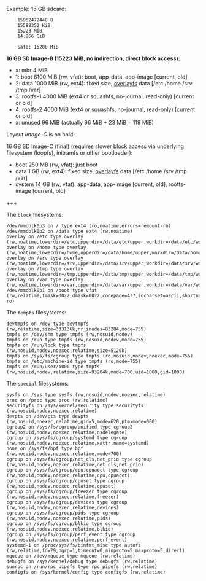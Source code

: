 Example: 16 GB sdcard:
```
    15962472448 B
    15588352 KiB
    15223 MiB
    14.866 GiB

    Safe: 15200 MiB
```

**16 GB SD Image-B (15223 MiB, no indirection, direct block access):**
* x: mbr     4 MiB
* 1: boot 6100 MiB (rw, vfat): boot, app-data, app-image [current, old]
* 2: data 1000 MiB (rw, ext4): fixed size, [overlayfs](https://www.kernel.org/doc/html/latest/filesystems/overlayfs.html?highlight=overlayfs) data [/etc /home /srv /tmp /var]
* 3: rootfs-1 4000 MiB (ext4 or squashfs, no-journal, read-only) [current or old]
* 4: rootfs-2 4000 MiB (ext4 or squashfs, no-journal, read-only) [current or old]
* x: unused 96 MiB (actually 96 MiB + 23 MiB = 119 MiB)

Layout *Image-C* is on hold:

16 GB SD Image-C (final) (requires slower block access via underlying filesystem (loopfs), initramfs or other bootloader):
* boot 250 MB (rw, vfat): just boot
* data 1 GB (rw, ext4): fixed size, [overlayfs](https://www.kernel.org/doc/html/latest/filesystems/overlayfs.html?highlight=overlayfs) data [/etc /home /srv /tmp /var]
* system 14 GB (rw, vfat): app-data, app-image [current, old], rootfs-image [current, old]

+++

The `block` filesystems:
```
/dev/mmcblk0p3 on / type ext4 (ro,noatime,errors=remount-ro)
/dev/mmcblk0p2 on /data type ext4 (rw,noatime)
overlay on /etc type overlay (rw,noatime,lowerdir=/etc,upperdir=/data/etc/upper,workdir=/data/etc/work)
overlay on /home type overlay (rw,noatime,lowerdir=/home,upperdir=/data/home/upper,workdir=/data/home/work)
overlay on /srv type overlay (rw,noatime,lowerdir=/srv,upperdir=/data/srv/upper,workdir=/data/srv/work)
overlay on /tmp type overlay (rw,noatime,lowerdir=/tmp,upperdir=/data/tmp/upper,workdir=/data/tmp/work)
overlay on /var type overlay (rw,noatime,lowerdir=/var,upperdir=/data/var/upper,workdir=/data/var/work)
/dev/mmcblk0p1 on /boot type vfat (rw,relatime,fmask=0022,dmask=0022,codepage=437,iocharset=ascii,shortname=mixed,errors=remount-ro)
```

The `tempfs` filesystems:
```
devtmpfs on /dev type devtmpfs (rw,relatime,size=333136k,nr_inodes=83284,mode=755)
tmpfs on /dev/shm type tmpfs (rw,nosuid,nodev)
tmpfs on /run type tmpfs (rw,nosuid,nodev,mode=755)
tmpfs on /run/lock type tmpfs (rw,nosuid,nodev,noexec,relatime,size=5120k)
tmpfs on /sys/fs/cgroup type tmpfs (ro,nosuid,nodev,noexec,mode=755)
tmpfs on /etc/machine-id type tmpfs (ro,mode=755)
tmpfs on /run/user/1000 type tmpfs (rw,nosuid,nodev,relatime,size=93204k,mode=700,uid=1000,gid=1000)
```

The `special` filesystems:
```
sysfs on /sys type sysfs (rw,nosuid,nodev,noexec,relatime)
proc on /proc type proc (rw,relatime)
securityfs on /sys/kernel/security type securityfs (rw,nosuid,nodev,noexec,relatime)
devpts on /dev/pts type devpts (rw,nosuid,noexec,relatime,gid=5,mode=620,ptmxmode=000)
cgroup2 on /sys/fs/cgroup/unified type cgroup2 (rw,nosuid,nodev,noexec,relatime,nsdelegate)
cgroup on /sys/fs/cgroup/systemd type cgroup (rw,nosuid,nodev,noexec,relatime,xattr,name=systemd)
none on /sys/fs/bpf type bpf (rw,nosuid,nodev,noexec,relatime,mode=700)
cgroup on /sys/fs/cgroup/net_cls,net_prio type cgroup (rw,nosuid,nodev,noexec,relatime,net_cls,net_prio)
cgroup on /sys/fs/cgroup/cpu,cpuacct type cgroup (rw,nosuid,nodev,noexec,relatime,cpu,cpuacct)
cgroup on /sys/fs/cgroup/cpuset type cgroup (rw,nosuid,nodev,noexec,relatime,cpuset)
cgroup on /sys/fs/cgroup/freezer type cgroup (rw,nosuid,nodev,noexec,relatime,freezer)
cgroup on /sys/fs/cgroup/devices type cgroup (rw,nosuid,nodev,noexec,relatime,devices)
cgroup on /sys/fs/cgroup/pids type cgroup (rw,nosuid,nodev,noexec,relatime,pids)
cgroup on /sys/fs/cgroup/blkio type cgroup (rw,nosuid,nodev,noexec,relatime,blkio)
cgroup on /sys/fs/cgroup/perf_event type cgroup (rw,nosuid,nodev,noexec,relatime,perf_event)
systemd-1 on /proc/sys/fs/binfmt_misc type autofs (rw,relatime,fd=29,pgrp=1,timeout=0,minproto=5,maxproto=5,direct)
mqueue on /dev/mqueue type mqueue (rw,relatime)
debugfs on /sys/kernel/debug type debugfs (rw,relatime)
sunrpc on /run/rpc_pipefs type rpc_pipefs (rw,relatime)
configfs on /sys/kernel/config type configfs (rw,relatime)
```
